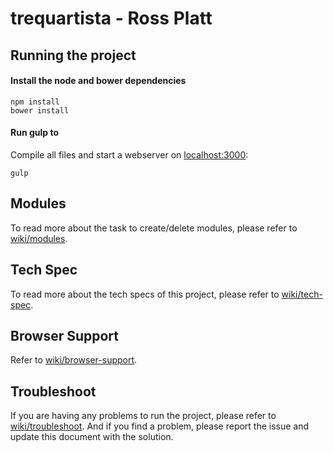 # trequartista - Ross Platt

## Running the project

#### Install the node and bower dependencies
```
npm install
bower install
```

#### Run gulp to
Compile all files and start a webserver on [localhost:3000](http://localhost:3000):
```
gulp
```

## Modules
To read more about the task to create/delete modules, please refer to [wiki/modules](wiki/modules.md).

## Tech Spec
To read more about the tech specs of this project, please refer to [wiki/tech-spec](wiki/tech-spec.md).

## Browser Support
Refer to [wiki/browser-support](wiki/browser-support.md).

## Troubleshoot
If you are having any problems to run the project, please refer to [wiki/troubleshoot](wiki/troubleshoot.md). And if you find a problem, please report the issue and update this document with the solution.
